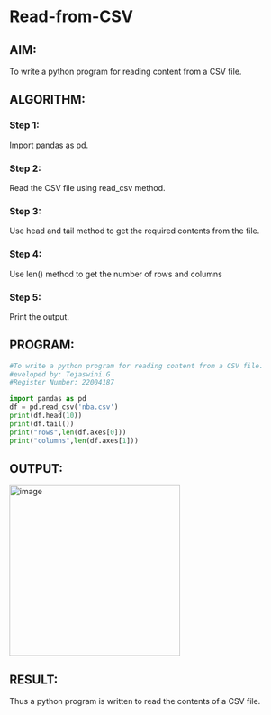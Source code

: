 # Read-from-CSV

## AIM:
To write a python program for reading content from a CSV file.
## ALGORITHM:
### Step 1:
Import pandas as pd.
### Step 2:
Read the CSV file using read_csv method.
### Step 3:
Use head and tail method to get the required contents from the file.
### Step 4:
Use len() method to get the number of rows and columns
### Step 5:
Print the output.
## PROGRAM:
```python
#To write a python program for reading content from a CSV file.
#eveloped by: Tejaswini.G
#Register Number: 22004187

import pandas as pd
df = pd.read_csv('nba.csv')
print(df.head(10))
print(df.tail())
print("rows",len(df.axes[0]))
print("columns",len(df.axes[1]))
```
## OUTPUT:
<img width="303" alt="image" src="https://user-images.githubusercontent.com/121222763/214770236-68c60141-16c8-4c41-9121-4610dcb584b2.png">


## RESULT:
Thus a python program is written to read the contents of a CSV file.
